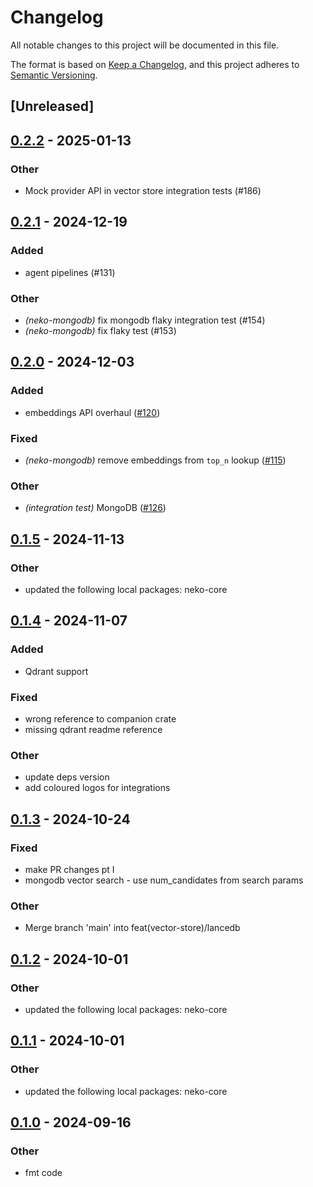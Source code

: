 # Changelog

All notable changes to this project will be documented in this file.

The format is based on [Keep a Changelog](https://keepachangelog.com/en/1.0.0/),
and this project adheres to [Semantic Versioning](https://semver.org/spec/v2.0.0.html).

## [Unreleased]

## [0.2.2](https://github.com/0xPlaygrounds/neko/compare/neko-mongodb-v0.2.1...neko-mongodb-v0.2.2) - 2025-01-13

### Other

- Mock provider API in vector store integration tests (#186)

## [0.2.1](https://github.com/0xPlaygrounds/neko/compare/neko-mongodb-v0.2.0...neko-mongodb-v0.2.1) - 2024-12-19

### Added

- agent pipelines (#131)

### Other

- *(neko-mongodb)* fix mongodb flaky integration test (#154)
- *(neko-mongodb)* fix flaky test (#153)

## [0.2.0](https://github.com/0xPlaygrounds/neko/compare/neko-mongodb-v0.1.5...neko-mongodb-v0.2.0) - 2024-12-03

### Added

- embeddings API overhaul ([#120](https://github.com/0xPlaygrounds/neko/pull/120))

### Fixed

- *(neko-mongodb)* remove embeddings from `top_n` lookup ([#115](https://github.com/0xPlaygrounds/neko/pull/115))

### Other

- *(integration test)* MongoDB ([#126](https://github.com/0xPlaygrounds/neko/pull/126))

## [0.1.5](https://github.com/0xPlaygrounds/neko/compare/neko-mongodb-v0.1.4...neko-mongodb-v0.1.5) - 2024-11-13

### Other

- updated the following local packages: neko-core

## [0.1.4](https://github.com/0xPlaygrounds/neko/compare/neko-mongodb-v0.1.3...neko-mongodb-v0.1.4) - 2024-11-07

### Added

- Qdrant support

### Fixed

- wrong reference to companion crate
- missing qdrant readme reference

### Other

- update deps version
- add coloured logos for integrations

## [0.1.3](https://github.com/0xPlaygrounds/neko/compare/neko-mongodb-v0.1.2...neko-mongodb-v0.1.3) - 2024-10-24

### Fixed

- make PR changes pt I
- mongodb vector search - use num_candidates from search params

### Other

- Merge branch 'main' into feat(vector-store)/lancedb

## [0.1.2](https://github.com/0xPlaygrounds/neko/compare/neko-mongodb-v0.1.1...neko-mongodb-v0.1.2) - 2024-10-01

### Other

- updated the following local packages: neko-core

## [0.1.1](https://github.com/0xPlaygrounds/neko/compare/neko-mongodb-v0.1.0...neko-mongodb-v0.1.1) - 2024-10-01

### Other

- updated the following local packages: neko-core

## [0.1.0](https://github.com/0xPlaygrounds/neko/compare/neko-mongodb-v0.0.7...neko-mongodb-v0.1.0) - 2024-09-16

### Other

- fmt code
